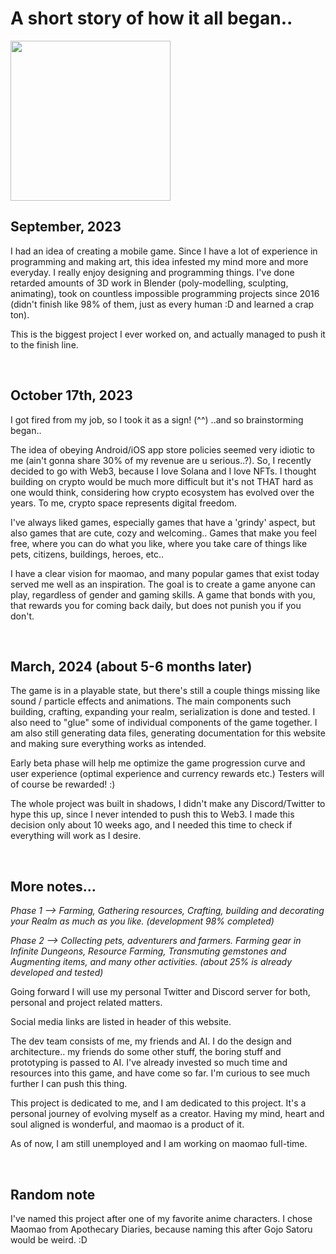 # A short story of how it all began..
<img src="\assets\images\icons\spellBook.png" width="256" height="256">

## September, 2023 
I had an idea of creating a mobile game. Since I have a lot of experience in programming and making art, this idea infested my mind more and more everyday. I really enjoy designing and programming things. I've done retarded amounts of 3D work in Blender (poly-modelling, sculpting, animating), took on countless impossible programming projects since 2016 (didn't finish like 98% of them, just as every human :D and learned a crap ton).

This is the biggest project I ever worked on, and actually managed to push it to the finish line.

<br>

## October 17th, 2023 
I got fired from my job, so I took it as a sign! (^^) ..and so brainstorming began..

The idea of obeying Android/iOS app store policies seemed very idiotic to me (ain't gonna share 30% of my revenue are u serious..?). So, I recently decided to go with Web3, because I love Solana and I love NFTs. I thought building on crypto would be much more difficult but it's not THAT hard as one would think, considering how crypto ecosystem has evolved over the years. To me, crypto space represents digital freedom.

I've always liked games, especially games that have a 'grindy' aspect, but also games that are cute, cozy and welcoming.. Games that make you feel free, where you can do what you like, where you take care of things like pets, citizens, buildings, heroes, etc..

I have a clear vision for maomao, and many popular games that exist today served me well as an inspiration. The goal is to create a game anyone can play, regardless of gender and gaming skills. A game that bonds with you, that rewards you for coming back daily, but does not punish you if you don't. 


<br>

## March, 2024 (about 5-6 months later)

The game is in a playable state, but there's still a couple things missing like sound / particle effects and animations. The main components such building, crafting, expanding your realm, serialization is done and tested. I also need to "glue" some of individual components of the game together. I am also still generating data files, generating documentation for this website and making sure everything works as intended.

Early beta phase will help me optimize the game progression curve and user experience (optimal experience and currency rewards etc.) Testers will of course be rewarded! :)

The whole project was built in shadows, I didn't make any Discord/Twitter to hype this up, since I never intended to push this to Web3. I made this decision only about 10 weeks ago, and I needed this time to check if everything will work as I desire.

<br>

## More notes...
<em>Phase 1 --> Farming, Gathering resources, Crafting, building and decorating your Realm as much as you like. (development 98% completed)</em>

<em>Phase 2 --> Collecting pets, adventurers and farmers. Farming gear in Infinite Dungeons, Resource Farming, Transmuting gemstones and Augmenting items, and many other activities. (about 25% is already developed and tested)</em>

Going forward I will use my personal Twitter and Discord server for both, personal and project related matters. 

Social media links are listed in header of this website.

The dev team consists of me, my friends and AI. I do the design and architecture.. my friends do some other stuff, the boring stuff and prototyping is passed to AI. I've already invested so much time and resources into this game, and have come so far. I'm curious to see much further I can push this thing.

This project is dedicated to me, and I am dedicated to this project. It's a personal journey of evolving myself as a creator. Having my mind, heart and soul aligned is wonderful, and maomao is a product of it.

As of now, I am still unemployed and I am working on maomao full-time.

<br>

## Random note
I've named this project after one of my favorite anime characters. I chose Maomao from Apothecary Diaries, because naming this after Gojo Satoru would be weird. :D